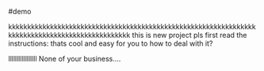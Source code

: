 #demo

kkkkkkkkkkkkkkkkkkkkkkkkkkkkkkkkkkkkkkkkkkkkkkkkkkkkkkkkkkkkkkkkkkkkkkkkkkkkkkkkkkkkkkkkkkkkkkkkk
this is new project pls first read the instructions:
thats cool and easy for you to how to deal with it?


lllllllllllllllll
None of your business....
